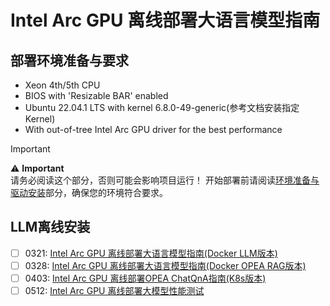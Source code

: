 


# Intel Arc GPU 离线部署大语言模型指南

## 部署环境准备与要求

- Xeon 4th/5th CPU
- BIOS with 'Resizable BAR' enabled
- Ubuntu 22.04.1 LTS with kernel 6.8.0-49-generic(参考文档安装指定Kernel)
- With out-of-tree Intel Arc GPU driver for the best performance

> [!IMPORTANT]
> ⚠️ **Important**  
> 请务必阅读这个部分，否则可能会影响项目运行！
> 开始部署前请阅读[环境准备与驱动安装](0_arc_driver/README.md)部分，确保您的环境符合要求。 


## LLM离线安装

- [ ] 0321: [Intel Arc GPU 离线部署大语言模型指南(Docker LLM版本)](./1_docker_llm/README.md)
- [ ] 0328: [Intel Arc GPU 离线部署大语言模型指南(Docker OPEA RAG版本)](./2_docker_rag/README.md)
- [ ] 0403: [Intel Arc GPU 离线部署OPEA ChatQnA指南(K8s版本)](3_k8s_rag/README.md)
- [ ] 0512: [Intel Arc GPU 离线部署大模型性能测试](4_benchmark_llm/README.md)
